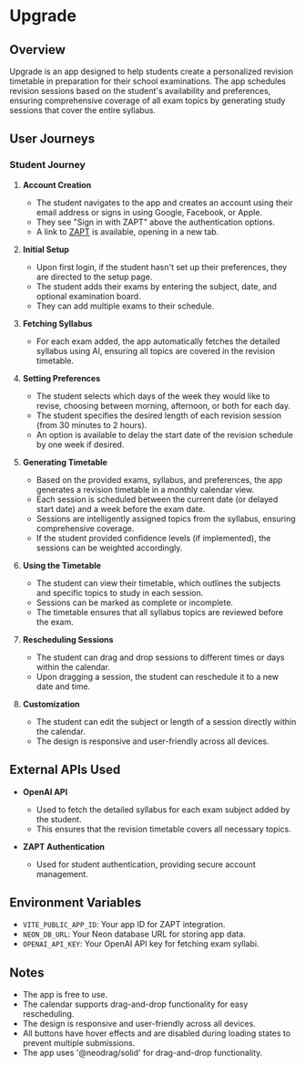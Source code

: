 # Upgrade

## Overview

Upgrade is an app designed to help students create a personalized revision timetable in preparation for their school examinations. The app schedules revision sessions based on the student's availability and preferences, ensuring comprehensive coverage of all exam topics by generating study sessions that cover the entire syllabus.

## User Journeys

### Student Journey

1. **Account Creation**
   - The student navigates to the app and creates an account using their email address or signs in using Google, Facebook, or Apple.
   - They see "Sign in with ZAPT" above the authentication options.
   - A link to [ZAPT](https://www.zapt.ai) is available, opening in a new tab.

2. **Initial Setup**
   - Upon first login, if the student hasn't set up their preferences, they are directed to the setup page.
   - The student adds their exams by entering the subject, date, and optional examination board.
   - They can add multiple exams to their schedule.

3. **Fetching Syllabus**
   - For each exam added, the app automatically fetches the detailed syllabus using AI, ensuring all topics are covered in the revision timetable.

4. **Setting Preferences**
   - The student selects which days of the week they would like to revise, choosing between morning, afternoon, or both for each day.
   - The student specifies the desired length of each revision session (from 30 minutes to 2 hours).
   - An option is available to delay the start date of the revision schedule by one week if desired.

5. **Generating Timetable**
   - Based on the provided exams, syllabus, and preferences, the app generates a revision timetable in a monthly calendar view.
   - Each session is scheduled between the current date (or delayed start date) and a week before the exam date.
   - Sessions are intelligently assigned topics from the syllabus, ensuring comprehensive coverage.
   - If the student provided confidence levels (if implemented), the sessions can be weighted accordingly.

6. **Using the Timetable**
   - The student can view their timetable, which outlines the subjects and specific topics to study in each session.
   - Sessions can be marked as complete or incomplete.
   - The timetable ensures that all syllabus topics are reviewed before the exam.

7. **Rescheduling Sessions**
   - The student can drag and drop sessions to different times or days within the calendar.
   - Upon dragging a session, the student can reschedule it to a new date and time.

8. **Customization**
   - The student can edit the subject or length of a session directly within the calendar.
   - The design is responsive and user-friendly across all devices.

## External APIs Used

- **OpenAI API**
  - Used to fetch the detailed syllabus for each exam subject added by the student.
  - This ensures that the revision timetable covers all necessary topics.

- **ZAPT Authentication**
  - Used for student authentication, providing secure account management.

## Environment Variables

- `VITE_PUBLIC_APP_ID`: Your app ID for ZAPT integration.
- `NEON_DB_URL`: Your Neon database URL for storing app data.
- `OPENAI_API_KEY`: Your OpenAI API key for fetching exam syllabi.

## Notes

- The app is free to use.
- The calendar supports drag-and-drop functionality for easy rescheduling.
- The design is responsive and user-friendly across all devices.
- All buttons have hover effects and are disabled during loading states to prevent multiple submissions.
- The app uses '@neodrag/solid' for drag-and-drop functionality.
